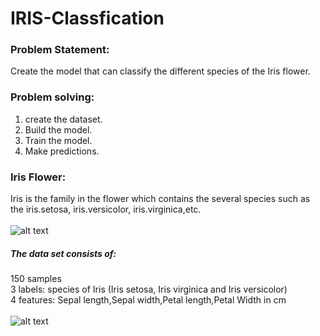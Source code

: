 # IRIS-Classfication
### Problem Statement:
Create the model that can classify the different species of the Iris flower.
### Problem solving:
1) create the dataset. </br>
2) Build the model. </br>
3) Train the model. </br>
4) Make predictions. </br>
### Iris Flower:
Iris is the family in the flower which contains the several species such as the iris.setosa, iris.versicolor, iris.virginica,etc. </br>
</br>
![alt text](https://miro.medium.com/max/1050/0*Uw37vrrKzeEWahdB)
</br>
##### The data set consists of: </br>
150 samples  </br>
3 labels: species of Iris (Iris setosa, Iris virginica and Iris versicolor)  </br>
4 features: Sepal length,Sepal width,Petal length,Petal Width in cm  </br>
</br>
![alt text](https://miro.medium.com/max/1050/0*7H_gF1KnslexnJ3s)
